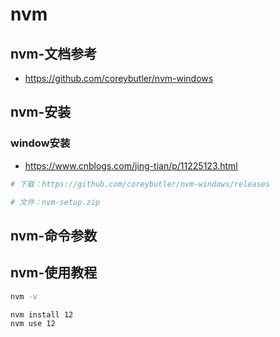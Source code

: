 # nvm

## nvm-文档参考

- https://github.com/coreybutler/nvm-windows

## nvm-安装

### window安装

- https://www.cnblogs.com/jing-tian/p/11225123.html

```bash
# 下载：https://github.com/coreybutler/nvm-windows/releases

# 文件：nvm-setup.zip

```

## nvm-命令参数


## nvm-使用教程

```bash
nvm -v

nvm install 12
nvm use 12
```